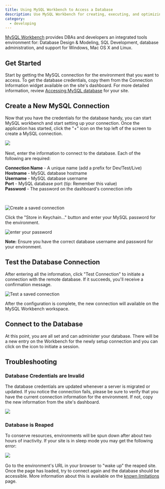 ```yaml
---
title: Using MySQL Workbench to Access a Database
description: Use MySQL Workbench for creating, executing, and optimizing SQL queries.
category:
  - developing
---
```


[MySQL Workbench](http://dev.mysql.com/downloads/tools/workbench/) provides DBAs and developers an integrated tools environment for: Database Design & Modeling, SQL Development, database administration, and support for Windows, Mac OS X and Linux.

## Get Started

Start by getting the MySQL connection for the environment that you want to access. To get the database credentials, copy them from the Connection Information widget available on the site's dashboard. For more detailed information, review [Accessing MySQL database](/articles/local/accessing-mysql-databases/) for your site.

## Create a New MySQL Connection

Now that you have the credentials for the database handy, you can start MySQL workbench and start setting up your connection. Once the application has started, click the "+" icon on the top left of the screen to create a MySQL connection.  


 ![](https://pantheon-systems.desk.com/customer/portal/attachments/224665)​

Next, enter the information to connect to the database. Each of the following are required:

**Connection Name** - A unique name (add a prefix for Dev/Test/Live)  
**Hostname** - MySQL database hostname  
**Username** - MySQL database username  
**Port** - MySQL database port (tip: Remember this value)  
**Password** - The password on the dashboard's connection info

 

![Create a saved connection](https://pantheon-systems.desk.com/customer/portal/attachments/224652)

Click the "Store in Keychain..." button and enter your MySQL password for the environment.

![enter your password](http://helpdesk.getpantheon.comhttps://pantheon-systems.desk.com/customer/portal/attachments/224674)

**Note:** Ensure you have the correct database username and password for your environment.

## Test the Database Connection

After entering all the information, click "Test Connection" to initiate a connection with the remote database. If it succeeds, you'll receive a confirmation message.

![Test a saved connection](https://pantheon-systems.desk.com/customer/portal/attachments/224669)

After the configuration is complete, the new connection will available on the MySQL Workbench workspace. 

## Connect to the Database

At this point, you are all set and can administer your database. There will be a new entry on the Workbench for the newly setup connection and you can click on the icon to initiate a session.


## Troubleshooting

### Database Credentials are Invalid

The database credentials are updated whenever a server is migrated or updated. If you notice the connection fails, please be sure to verify that you have the current connection information for the environment. If not, copy the new information from the site's dashboard.

![](https://pantheon-systems.desk.com/customer/portal/attachments/224670)​

### Database is Reaped

To conserve resources, environments will be spun down after about two hours of inactivity. If your site is in  sleep mode you may get the following error:

![](https://pantheon-systems.desk.com/customer/portal/attachments/224763)​

Go to the environment's URL in your browser to "wake up" the reaped site. Once the page has loaded, try to connect again and the database should be accessible. More information about this is available on the [known limitations](articles/drupal/knownlimitations.md) page.
